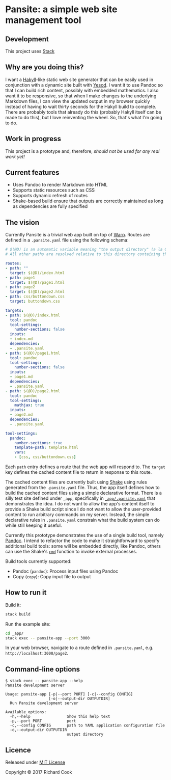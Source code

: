 # Pansite: a simple web site management tool

## Development

This project uses [Stack][stack]

## Why are you doing this?

I want a [Hakyll][hakyll]-like static web site generator that can be easily used in conjunction with a dynamic site built with [Yesod][yesod]. I want it to use Pandoc so that I can build rich content, possibly with embedded mathematics. I also want it to be responsive, so that when I make changes to the underlying Markdown files, I can view the updated output in my browser quickly instead of having to wait thirty seconds for the Hakyll build to complete. There are probably tools that already do this (probably Hakyll itself can be made to do this), but I love reinventing the wheel. So, that's what I'm going to do.

## Work in progress

This project is a prototype and, therefore, _should not be used for any real work yet!_

## Current features

* Uses Pandoc to render Markdown into HTML
* Supports static resources such as CSS
* Supports dynamic refresh of routes
* Shake-based build ensure that outputs are correctly maintained as long as dependencies are fully specified

## The vision

Currently Pansite is a trivial web app built on top of [Warp][warp-hackage]. Routes are defined in a `.pansite.yaml` file using the following schema:

```yaml
# $(@D) is an automatic variable meaning "the output directory" (a la GNU Make)
# All other paths are resolved relative to this directory containing this file

routes:
- path: ""
  target: $(@D)/index.html
- path: page1
  target: $(@D)/page1.html
- path: page2
  target: $(@D)/page2.html
- path: css/buttondown.css
  target: buttondown.css

targets:
- path: $(@D)/index.html
  tool: pandoc
  tool-settings:
    number-sections: false
  inputs:
  - index.md
  dependencies:
  - .pansite.yaml
- path: $(@D)/page1.html
  tool: pandoc
  tool-settings:
    number-sections: false
  inputs:
  - page1.md
  dependencies:
  - .pansite.yaml
- path: $(@D)/page2.html
  tool: pandoc
  tool-settings:
    mathjax: true
  inputs:
  - page2.md
  dependencies:
  - .pansite.yaml

tool-settings:
  pandoc:
    number-sections: true
    template-path: template.html
    vars:
    - [css, css/buttondown.css]
```

Each `path` entry defines a route that the web app will respond to. The `target` key defines the cached content file to return in response to this route.

The cached content files are currently built using [Shake][shake] using rules generated from the `.pansite.yaml` file. Thus, the app itself defines how to build the cached content files using a simple declarative format. There is a silly test site defined under `_app`, specifically in [`_app/.pansite.yaml`][app-example] that demonstrates the idea. I do not want to allow the app's content itself to provide a Shake build script since I do not want to allow the user-provided content to run arbitrary commands on my server. Instead, the simple declarative rules in `.pansite.yaml` constrain what the build system can do while still keeping it useful.

Currently this prototype demonstrates the use of a single build tool, namely [Pandoc][pandoc-hackage]. I intend to refactor the code to make it straightforward to specify additional build tools: some will be embedded directly, like Pandoc, others can use the Shake's [`cmd`][cmd-hackage] function to invoke external processes.

Build tools currently supported:

* Pandoc (`pandoc`): Process input files using Pandoc
* Copy (`copy`): Copy input file to output

## How to run it

Build it:

```bash
stack build
```

Run the example site:

```bash
cd _app/
stack exec -- pansite-app --port 3000
```

In your web browser, navigate to a route defined in `.pansite.yaml`, e.g. `http://localhost:3000/page2`.

## Command-line options

```terminal
$ stack exec -- pansite-app --help
Pansite development server

Usage: pansite-app [-p|--port PORT] [-c|--config CONFIG]
                   [-o|--output-dir OUTPUTDIR]
  Run Pansite development server

Available options:
  -h,--help                Show this help text
  -p,--port PORT           port
  -c,--config CONFIG       path to YAML application configuration file
  -o,--output-dir OUTPUTDIR
                           output directory
```

## Licence

Released under [MIT License][licence]

Copyright &copy; 2017 Richard Cook

[app-example]: _app/.pansite.yaml
[cmd-hackage]: https://hackage.haskell.org/package/shake-0.15.11/docs/Development-Shake-Command.html
[gnu-make]: https://www.gnu.org/software/make/
[hakyll]: https://jaspervdj.be/hakyll/
[licence]: LICENSE
[pandoc-hackage]: https://hackage.haskell.org/package/pandoc
[shake]: http://shakebuild.com/
[stack]: https://haskellstack.org/
[warp-hackage]: https://hackage.haskell.org/package/warp
[yesod]: http://www.yesodweb.com/
